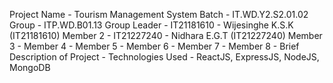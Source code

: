 Project Name - Tourism Management System
Batch - IT.WD.Y2.S2.01.02
Group - ITP.WD.B01.13
Group Leader - IT21181610 - Wijesinghe K.S.K (IT21181610)
Member 2 - IT21227240 - Nidhara E.G.T (IT21227240) 
Member 3 - 
Member 4 - 
Member 5 - 
Member 6 - 
Member 7 - 
Member 8 - 
Brief Description of Project - 
Technologies Used - ReactJS, ExpressJS, NodeJS, MongoDB
